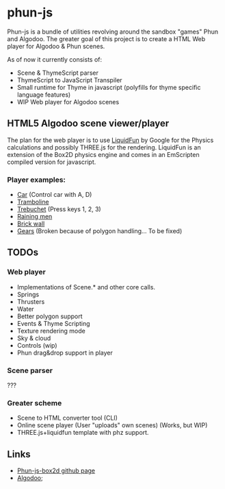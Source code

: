 # phun-js
Phun-js is a bundle of utilities revolving around the sandbox "games" Phun and Algodoo.
The greater goal of this project is to create a HTML Web player for Algodoo & Phun scenes.

As of now it currently consists of:
- Scene & ThymeScript parser
- ThymeScript to JavaScript Transpiler
- Small runtime for Thyme in javascript (polyfills for thyme specific language features)
- WIP Web player for Algodoo scenes

## HTML5 Algodoo scene viewer/player
The plan for the web player is to use [LiquidFun](https://github.com/google/liquidfun) by Google for the Physics calculations and possibly THREE.js for the rendering. LiquidFun is an extension of the Box2D physics engine and comes in an EmScripten compiled version for javascript.

### Player examples:
   + [Car](https://ejth.github.io/phun-js-box2d/lib/player/index.html?scene=car.phz) (Control car with A, D)
   + [Tramboline](https://ejth.github.io/phun-js-box2d/lib/player/index.html?scene=tramboline.phz)
   + [Trebuchet](https://ejth.github.io/phun-js-box2d/lib/player/index.html?scene=Trebuchet.phz) (Press keys 1, 2, 3)
   + [Raining men](https://ejth.github.io/phun-js-box2d/lib/player/index.html?scene=rainingmen.phz)
   + [Brick wall](https://ejth.github.io/phun-js-box2d/lib/player/index.html?scene=BrickWallTest.phz)
   + [Gears](https://ejth.github.io/phun-js-box2d/lib/player/index.html?scene=BrickWallTest.phz) (Broken because of polygon handling... To be fixed)


## TODOs

### Web player
   + Implementations of Scene.* and other core calls.
   + Springs
   + Thrusters
   + Water
   + Better polygon support
   + Events & Thyme Scripting
   + Texture rendering mode
   + Sky & cloud
   + Controls (wip)
   + Phun drag&drop support in player

### Scene parser
   ???

### Greater scheme
   + Scene to HTML converter tool (CLI)
   + Online scene player (User "uploads"  own scenes) (Works, but WIP)
   + THREE.js+liquidfun template with phz support.

## Links
+ [Phun-js-box2d github page](http://ejth.github.com/phun-js-box2d)
+ [Algodoo](http://algodoo.com);

